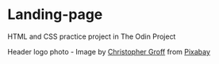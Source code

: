 # Landing-page
HTML and CSS practice project in The Odin Project

Header logo photo - Image by <a href="https://pixabay.com/users/groffchris1980-12486409/?utm_source=link-attribution&utm_medium=referral&utm_campaign=image&utm_content=6009495">Christopher Groff</a> from <a href="https://pixabay.com//?utm_source=link-attribution&utm_medium=referral&utm_campaign=image&utm_content=6009495">Pixabay</a>
